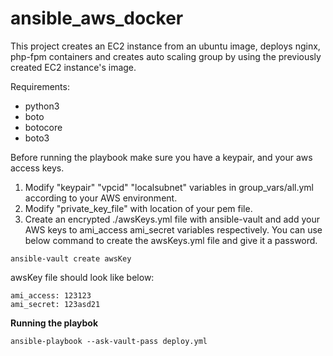 # ansible_aws_docker

This project creates an EC2 instance from an ubuntu image, deploys nginx, php-fpm containers and creates auto scaling group by using the previously created EC2 instance's image. 

Requirements:
  - python3
  - boto
  - botocore
  - boto3
  
  

Before running the playbook make sure you have a keypair, and your aws access keys.

1.  Modify "keypair" "vpcid" "localsubnet" variables in group_vars/all.yml according to your AWS environment.
2.  Modify "private_key_file" with location of your pem file.
3.  Create an encrypted ./awsKeys.yml file with ansible-vault and add your AWS keys to ami_access ami_secret variables respectively. You can use below command to create the awsKeys.yml file and give it a password.

```ansible-vault create awsKey```

awsKey file should look like below:

```
ami_access: 123123
ami_secret: 123asd21

```

**Running the playbok**

``` ansible-playbook --ask-vault-pass deploy.yml  ```  
